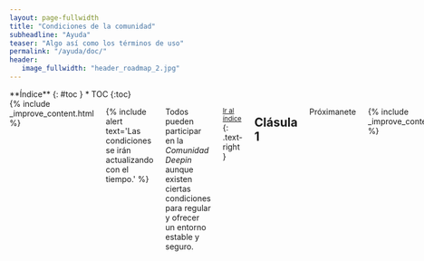 ```yaml
---
layout: page-fullwidth
title: "Condiciones de la comunidad"
subheadline: "Ayuda"
teaser: "Algo así como los términos de uso"
permalink: "/ayuda/doc/"
header:
   image_fullwidth: "header_roadmap_2.jpg"
---
```

<div class="row">
<div class="medium-4 medium-push-8 columns" markdown="1">
<div class="panel radius" markdown="1">
**Índice**
{: #toc }
*  TOC
{:toc}
</div>
</div><!-- /.medium-4.columns -->

<div class="medium-8 medium-pull-4 columns" markdown="1">
{% include _improve_content.html %}

{% include alert text='Las condiciones se irán actualizando con el tiempo.' %}

Todos pueden participar en la *Comunidad Deepin* aunque existen ciertas condiciones para regular y ofrecer un entorno estable y seguro.

<small markdown="1">[Ir al índice](#toc)</small>
{: .text-right }

## Clásula 1

Próximanete

{% include _improve_content.html %}

</div><!-- /.medium-8.columns -->
</div><!-- /.row -->
